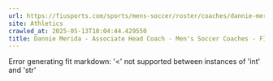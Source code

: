```yaml
---
url: https://fiusports.com/sports/mens-soccer/roster/coaches/dannie-merida/3356
site: Athletics
crawled_at: 2025-05-13T10:04:44.429550
title: Dannie Merida - Associate Head Coach - Men's Soccer Coaches - FIU Athletics
---
```


Error generating fit markdown: '<' not supported between instances of 'int' and 'str'